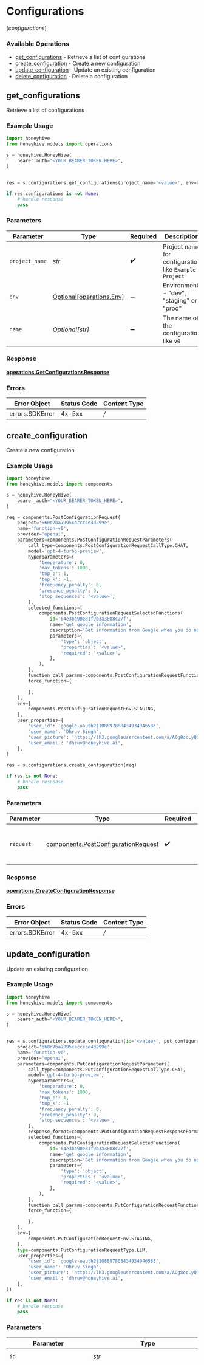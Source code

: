 # Configurations
(*configurations*)

### Available Operations

* [get_configurations](#get_configurations) - Retrieve a list of configurations
* [create_configuration](#create_configuration) - Create a new configuration
* [update_configuration](#update_configuration) - Update an existing configuration
* [delete_configuration](#delete_configuration) - Delete a configuration

## get_configurations

Retrieve a list of configurations

### Example Usage

```python
import honeyhive
from honeyhive.models import operations

s = honeyhive.HoneyHive(
    bearer_auth="<YOUR_BEARER_TOKEN_HERE>",
)


res = s.configurations.get_configurations(project_name='<value>', env=operations.Env.DEV, name='<value>')

if res.configurations is not None:
    # handle response
    pass

```

### Parameters

| Parameter                                                  | Type                                                       | Required                                                   | Description                                                |
| ---------------------------------------------------------- | ---------------------------------------------------------- | ---------------------------------------------------------- | ---------------------------------------------------------- |
| `project_name`                                             | *str*                                                      | :heavy_check_mark:                                         | Project name for configuration like `Example Project`      |
| `env`                                                      | [Optional[operations.Env]](../../models/operations/env.md) | :heavy_minus_sign:                                         | Environment - "dev", "staging" or "prod"                   |
| `name`                                                     | *Optional[str]*                                            | :heavy_minus_sign:                                         | The name of the configuration like `v0`                    |


### Response

**[operations.GetConfigurationsResponse](../../models/operations/getconfigurationsresponse.md)**
### Errors

| Error Object    | Status Code     | Content Type    |
| --------------- | --------------- | --------------- |
| errors.SDKError | 4x-5xx          | */*             |

## create_configuration

Create a new configuration

### Example Usage

```python
import honeyhive
from honeyhive.models import components

s = honeyhive.HoneyHive(
    bearer_auth="<YOUR_BEARER_TOKEN_HERE>",
)

req = components.PostConfigurationRequest(
    project='660d7ba7995cacccce4d299e',
    name='function-v0',
    provider='openai',
    parameters=components.PostConfigurationRequestParameters(
        call_type=components.PostConfigurationRequestCallType.CHAT,
        model='gpt-4-turbo-preview',
        hyperparameters={
            'temperature': 0,
            'max_tokens': 1000,
            'top_p': 1,
            'top_k': -1,
            'frequency_penalty': 0,
            'presence_penalty': 0,
            'stop_sequences': '<value>',
        },
        selected_functions=[
            components.PostConfigurationRequestSelectedFunctions(
                id='64e3ba90e81f9b3a3808c27f',
                name='get_google_information',
                description='Get information from Google when you do not have that information in your context',
                parameters={
                    'type': 'object',
                    'properties': '<value>',
                    'required': '<value>',
                },
            ),
        ],
        function_call_params=components.PostConfigurationRequestFunctionCallParams.AUTO,
        force_function={

        },
    ),
    env=[
        components.PostConfigurationRequestEnv.STAGING,
    ],
    user_properties={
        'user_id': 'google-oauth2|108897808434934946583',
        'user_name': 'Dhruv Singh',
        'user_picture': 'https://lh3.googleusercontent.com/a/ACg8ocLyQilNtK9RIv4M0p-0FBSbxljBP0p5JabnStku1AQKtFSK=s96-c',
        'user_email': 'dhruv@honeyhive.ai',
    },
)

res = s.configurations.create_configuration(req)

if res is not None:
    # handle response
    pass

```

### Parameters

| Parameter                                                                                  | Type                                                                                       | Required                                                                                   | Description                                                                                |
| ------------------------------------------------------------------------------------------ | ------------------------------------------------------------------------------------------ | ------------------------------------------------------------------------------------------ | ------------------------------------------------------------------------------------------ |
| `request`                                                                                  | [components.PostConfigurationRequest](../../models/components/postconfigurationrequest.md) | :heavy_check_mark:                                                                         | The request object to use for the request.                                                 |


### Response

**[operations.CreateConfigurationResponse](../../models/operations/createconfigurationresponse.md)**
### Errors

| Error Object    | Status Code     | Content Type    |
| --------------- | --------------- | --------------- |
| errors.SDKError | 4x-5xx          | */*             |

## update_configuration

Update an existing configuration

### Example Usage

```python
import honeyhive
from honeyhive.models import components

s = honeyhive.HoneyHive(
    bearer_auth="<YOUR_BEARER_TOKEN_HERE>",
)


res = s.configurations.update_configuration(id='<value>', put_configuration_request=components.PutConfigurationRequest(
    project='660d7ba7995cacccce4d299e',
    name='function-v0',
    provider='openai',
    parameters=components.PutConfigurationRequestParameters(
        call_type=components.PutConfigurationRequestCallType.CHAT,
        model='gpt-4-turbo-preview',
        hyperparameters={
            'temperature': 0,
            'max_tokens': 1000,
            'top_p': 1,
            'top_k': -1,
            'frequency_penalty': 0,
            'presence_penalty': 0,
            'stop_sequences': '<value>',
        },
        response_format=components.PutConfigurationRequestResponseFormat(),
        selected_functions=[
            components.PutConfigurationRequestSelectedFunctions(
                id='64e3ba90e81f9b3a3808c27f',
                name='get_google_information',
                description='Get information from Google when you do not have that information in your context',
                parameters={
                    'type': 'object',
                    'properties': '<value>',
                    'required': '<value>',
                },
            ),
        ],
        function_call_params=components.PutConfigurationRequestFunctionCallParams.AUTO,
        force_function={

        },
    ),
    env=[
        components.PutConfigurationRequestEnv.STAGING,
    ],
    type=components.PutConfigurationRequestType.LLM,
    user_properties={
        'user_id': 'google-oauth2|108897808434934946583',
        'user_name': 'Dhruv Singh',
        'user_picture': 'https://lh3.googleusercontent.com/a/ACg8ocLyQilNtK9RIv4M0p-0FBSbxljBP0p5JabnStku1AQKtFSK=s96-c',
        'user_email': 'dhruv@honeyhive.ai',
    },
))

if res is not None:
    # handle response
    pass

```

### Parameters

| Parameter                                                                                                                                                                                                                                                                                                                                                                                                                                                                                                                                                                                                                                                                                                                                                                                                                                                                                                                                                                                                                                                                                                                                                                                                                        | Type                                                                                                                                                                                                                                                                                                                                                                                                                                                                                                                                                                                                                                                                                                                                                                                                                                                                                                                                                                                                                                                                                                                                                                                                                             | Required                                                                                                                                                                                                                                                                                                                                                                                                                                                                                                                                                                                                                                                                                                                                                                                                                                                                                                                                                                                                                                                                                                                                                                                                                         | Description                                                                                                                                                                                                                                                                                                                                                                                                                                                                                                                                                                                                                                                                                                                                                                                                                                                                                                                                                                                                                                                                                                                                                                                                                      | Example                                                                                                                                                                                                                                                                                                                                                                                                                                                                                                                                                                                                                                                                                                                                                                                                                                                                                                                                                                                                                                                                                                                                                                                                                          |
| -------------------------------------------------------------------------------------------------------------------------------------------------------------------------------------------------------------------------------------------------------------------------------------------------------------------------------------------------------------------------------------------------------------------------------------------------------------------------------------------------------------------------------------------------------------------------------------------------------------------------------------------------------------------------------------------------------------------------------------------------------------------------------------------------------------------------------------------------------------------------------------------------------------------------------------------------------------------------------------------------------------------------------------------------------------------------------------------------------------------------------------------------------------------------------------------------------------------------------- | -------------------------------------------------------------------------------------------------------------------------------------------------------------------------------------------------------------------------------------------------------------------------------------------------------------------------------------------------------------------------------------------------------------------------------------------------------------------------------------------------------------------------------------------------------------------------------------------------------------------------------------------------------------------------------------------------------------------------------------------------------------------------------------------------------------------------------------------------------------------------------------------------------------------------------------------------------------------------------------------------------------------------------------------------------------------------------------------------------------------------------------------------------------------------------------------------------------------------------- | -------------------------------------------------------------------------------------------------------------------------------------------------------------------------------------------------------------------------------------------------------------------------------------------------------------------------------------------------------------------------------------------------------------------------------------------------------------------------------------------------------------------------------------------------------------------------------------------------------------------------------------------------------------------------------------------------------------------------------------------------------------------------------------------------------------------------------------------------------------------------------------------------------------------------------------------------------------------------------------------------------------------------------------------------------------------------------------------------------------------------------------------------------------------------------------------------------------------------------- | -------------------------------------------------------------------------------------------------------------------------------------------------------------------------------------------------------------------------------------------------------------------------------------------------------------------------------------------------------------------------------------------------------------------------------------------------------------------------------------------------------------------------------------------------------------------------------------------------------------------------------------------------------------------------------------------------------------------------------------------------------------------------------------------------------------------------------------------------------------------------------------------------------------------------------------------------------------------------------------------------------------------------------------------------------------------------------------------------------------------------------------------------------------------------------------------------------------------------------- | -------------------------------------------------------------------------------------------------------------------------------------------------------------------------------------------------------------------------------------------------------------------------------------------------------------------------------------------------------------------------------------------------------------------------------------------------------------------------------------------------------------------------------------------------------------------------------------------------------------------------------------------------------------------------------------------------------------------------------------------------------------------------------------------------------------------------------------------------------------------------------------------------------------------------------------------------------------------------------------------------------------------------------------------------------------------------------------------------------------------------------------------------------------------------------------------------------------------------------- |
| `id`                                                                                                                                                                                                                                                                                                                                                                                                                                                                                                                                                                                                                                                                                                                                                                                                                                                                                                                                                                                                                                                                                                                                                                                                                             | *str*                                                                                                                                                                                                                                                                                                                                                                                                                                                                                                                                                                                                                                                                                                                                                                                                                                                                                                                                                                                                                                                                                                                                                                                                                            | :heavy_check_mark:                                                                                                                                                                                                                                                                                                                                                                                                                                                                                                                                                                                                                                                                                                                                                                                                                                                                                                                                                                                                                                                                                                                                                                                                               | Configuration ID like `6638187d505c6812e4043f24`                                                                                                                                                                                                                                                                                                                                                                                                                                                                                                                                                                                                                                                                                                                                                                                                                                                                                                                                                                                                                                                                                                                                                                                 |                                                                                                                                                                                                                                                                                                                                                                                                                                                                                                                                                                                                                                                                                                                                                                                                                                                                                                                                                                                                                                                                                                                                                                                                                                  |
| `put_configuration_request`                                                                                                                                                                                                                                                                                                                                                                                                                                                                                                                                                                                                                                                                                                                                                                                                                                                                                                                                                                                                                                                                                                                                                                                                      | [components.PutConfigurationRequest](../../models/components/putconfigurationrequest.md)                                                                                                                                                                                                                                                                                                                                                                                                                                                                                                                                                                                                                                                                                                                                                                                                                                                                                                                                                                                                                                                                                                                                         | :heavy_check_mark:                                                                                                                                                                                                                                                                                                                                                                                                                                                                                                                                                                                                                                                                                                                                                                                                                                                                                                                                                                                                                                                                                                                                                                                                               | N/A                                                                                                                                                                                                                                                                                                                                                                                                                                                                                                                                                                                                                                                                                                                                                                                                                                                                                                                                                                                                                                                                                                                                                                                                                              | {<br/>"project": "660d7ba7995cacccce4d299e",<br/>"name": "function-v0",<br/>"provider": "openai",<br/>"parameters": {<br/>"call_type": "chat",<br/>"model": "gpt-4-turbo-preview",<br/>"hyperparameters": {<br/>"temperature": 0,<br/>"max_tokens": 1000,<br/>"top_p": 1,<br/>"top_k": -1,<br/>"frequency_penalty": 0,<br/>"presence_penalty": 0,<br/>"stop_sequences": []<br/>},<br/>"responseFormat": {<br/>"type": "text"<br/>},<br/>"selectedFunctions": [<br/>{<br/>"id": "64e3ba90e81f9b3a3808c27f",<br/>"name": "get_google_information",<br/>"description": "Get information from Google when you do not have that information in your context",<br/>"parameters": {<br/>"type": "object",<br/>"properties": {<br/>"query": {<br/>"type": "string",<br/>"description": "The query asked by the user"<br/>}<br/>},<br/>"required": [<br/>"query"<br/>]<br/>}<br/>}<br/>],<br/>"functionCallParams": "auto",<br/>"forceFunction": {},<br/>"template": [<br/>{<br/>"role": "system",<br/>"content": "You are a web search assistant."<br/>},<br/>{<br/>"role": "user",<br/>"content": "{{ query }}"<br/>}<br/>]<br/>},<br/>"env": [<br/>"staging"<br/>],<br/>"type": "LLM",<br/>"tags": [],<br/>"user_properties": {<br/>"user_id": "google-oauth2\|108897808434934946583",<br/>"user_name": "Dhruv Singh",<br/>"user_picture": "https://lh3.googleusercontent.com/a/ACg8ocLyQilNtK9RIv4M0p-0FBSbxljBP0p5JabnStku1AQKtFSK=s96-c",<br/>"user_email": "dhruv@honeyhive.ai"<br/>}<br/>} |


### Response

**[operations.UpdateConfigurationResponse](../../models/operations/updateconfigurationresponse.md)**
### Errors

| Error Object    | Status Code     | Content Type    |
| --------------- | --------------- | --------------- |
| errors.SDKError | 4x-5xx          | */*             |

## delete_configuration

Delete a configuration

### Example Usage

```python
import honeyhive

s = honeyhive.HoneyHive(
    bearer_auth="<YOUR_BEARER_TOKEN_HERE>",
)


res = s.configurations.delete_configuration(id='<value>')

if res is not None:
    # handle response
    pass

```

### Parameters

| Parameter                                        | Type                                             | Required                                         | Description                                      |
| ------------------------------------------------ | ------------------------------------------------ | ------------------------------------------------ | ------------------------------------------------ |
| `id`                                             | *str*                                            | :heavy_check_mark:                               | Configuration ID like `6638187d505c6812e4043f24` |


### Response

**[operations.DeleteConfigurationResponse](../../models/operations/deleteconfigurationresponse.md)**
### Errors

| Error Object    | Status Code     | Content Type    |
| --------------- | --------------- | --------------- |
| errors.SDKError | 4x-5xx          | */*             |
